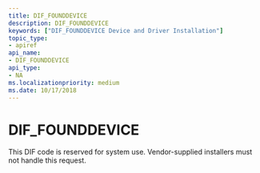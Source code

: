 ```yaml
---
title: DIF_FOUNDDEVICE
description: DIF_FOUNDDEVICE
keywords: ["DIF_FOUNDDEVICE Device and Driver Installation"]
topic_type:
- apiref
api_name:
- DIF_FOUNDDEVICE
api_type:
- NA
ms.localizationpriority: medium
ms.date: 10/17/2018
---
```


# DIF_FOUNDDEVICE


This DIF code is reserved for system use. Vendor-supplied installers must not handle this request.

 

 





